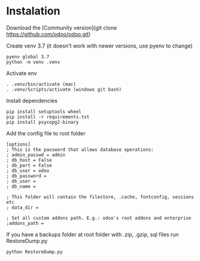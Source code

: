 # Instalation

Download the [Community version](git clone https://github.com/odoo/odoo.git)

Create venv 3.7 (it doesn't work with newer versions, use pyenv to change)

```
pyenv global 3.7
python -m venv .venv
```

Activate env

```
. .venv/bin/activate (mac)
. .venv/Scripts/activate (windows git bash)

```

Install dependencies

```
pip install setuptools wheel
pip install -r requirements.txt
pip install psycopg2-binary
```

Add the config file to root folder

```
[options]
; This is the password that allows database operations:
; admin_passwd = admin
; db_host = False
; db_port = False
; db_user = odoo
; db_password = 
; db_user = 
; db_name = 

; This folder will contain the filestore, .cache, fontconfig, sessions etc
; data_dir = 

; Set all custom addons path. E.g.: odoo's root addons and enterprise
;addons_path = 
```

If you have a backups folder at root folder with .zip, .gzip, sql files run RestoreDump.py

```
python RestoreDump.py
```
